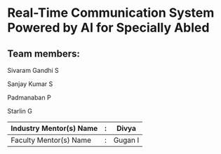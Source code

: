 # Real-Time Communication System Powered by AI for Specially Abled

## Team members:

Sivaram Gandhi S

Sanjay Kumar S

Padmanaban P

Starlin G


| Industry Mentor(s) Name | : | Divya                       |
| ----------------------- | - | --------------------------- |
| Faculty Mentor(s) Name  | : | Gugan I                     |
